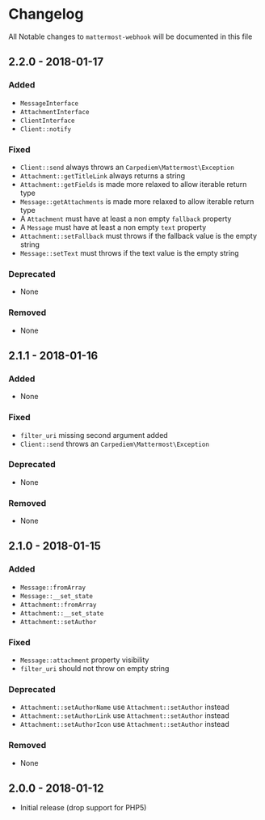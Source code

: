 # Changelog

All Notable changes to `mattermost-webhook` will be documented in this file

## 2.2.0 - 2018-01-17

### Added

- `MessageInterface`
- `AttachmentInterface`
- `ClientInterface`
- `Client::notify`

### Fixed

- `Client::send` always throws an `Carpediem\Mattermost\Exception`
- `Attachment::getTitleLink` always returns a string
- `Attachment::getFields` is made more relaxed to allow iterable return type
- `Message::getAttachments` is made more relaxed to allow iterable return type
- A `Attachment` must have at least a non empty `fallback` property
- A `Message` must have at least a non empty `text` property
- `Attachment::setFallback` must throws if the fallback value is the empty string
- `Message::setText` must throws if the text value is the empty string

### Deprecated

- None

### Removed

- None

## 2.1.1 - 2018-01-16

### Added

- None

### Fixed

- `filter_uri` missing second argument added
- `Client::send` throws an `Carpediem\Mattermost\Exception`

### Deprecated

- None

### Removed

- None

## 2.1.0 - 2018-01-15

### Added

- `Message::fromArray`
- `Message::__set_state`
- `Attachment::fromArray`
- `Attachment::__set_state`
- `Attachment::setAuthor`

### Fixed

- `Message::attachment` property visibility
- `filter_uri` should not throw on empty string

### Deprecated

- `Attachment::setAuthorName` use `Attachment::setAuthor` instead
- `Attachment::setAuthorLink` use `Attachment::setAuthor` instead
- `Attachment::setAuthorIcon` use `Attachment::setAuthor` instead

### Removed

- None

## 2.0.0 - 2018-01-12

- Initial release (drop support for PHP5)